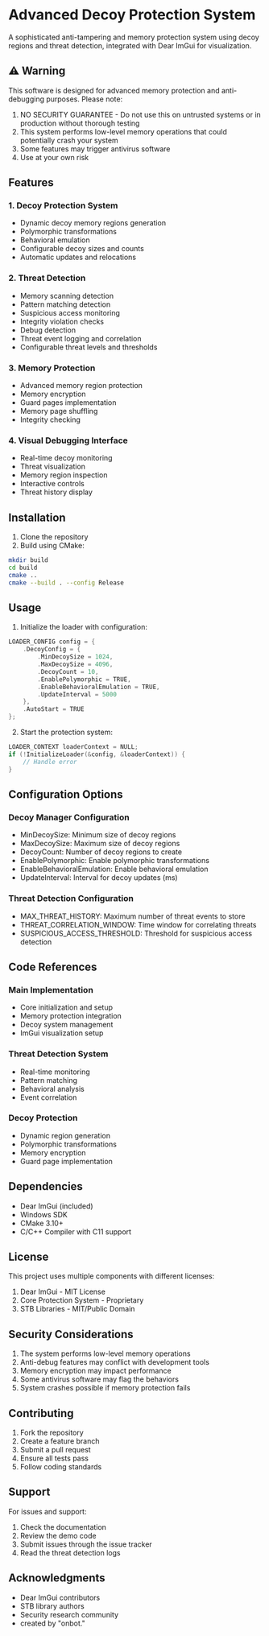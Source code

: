 # Advanced Decoy Protection System

A sophisticated anti-tampering and memory protection system using decoy regions and threat detection, integrated with Dear ImGui for visualization.

## ⚠️ Warning

This software is designed for advanced memory protection and anti-debugging purposes. Please note:

1. NO SECURITY GUARANTEE - Do not use this on untrusted systems or in production without thorough testing
2. This system performs low-level memory operations that could potentially crash your system
3. Some features may trigger antivirus software
4. Use at your own risk

## Features

### 1. Decoy Protection System
- Dynamic decoy memory regions generation
- Polymorphic transformations
- Behavioral emulation
- Configurable decoy sizes and counts
- Automatic updates and relocations

### 2. Threat Detection
- Memory scanning detection
- Pattern matching detection
- Suspicious access monitoring
- Integrity violation checks
- Debug detection
- Threat event logging and correlation
- Configurable threat levels and thresholds

### 3. Memory Protection
- Advanced memory region protection
- Memory encryption
- Guard pages implementation
- Memory page shuffling
- Integrity checking

### 4. Visual Debugging Interface
- Real-time decoy monitoring
- Threat visualization
- Memory region inspection
- Interactive controls
- Threat history display

## Installation

1. Clone the repository
2. Build using CMake:
```bash
mkdir build
cd build
cmake ..
cmake --build . --config Release
```

## Usage

1. Initialize the loader with configuration:
```c
LOADER_CONFIG config = {
    .DecoyConfig = {
        .MinDecoySize = 1024,
        .MaxDecoySize = 4096,
        .DecoyCount = 10,
        .EnablePolymorphic = TRUE,
        .EnableBehavioralEmulation = TRUE,
        .UpdateInterval = 5000
    },
    .AutoStart = TRUE
};
```

2. Start the protection system:
```c
LOADER_CONTEXT loaderContext = NULL;
if (!InitializeLoader(&config, &loaderContext)) {
    // Handle error
}
```

## Configuration Options

### Decoy Manager Configuration
- MinDecoySize: Minimum size of decoy regions
- MaxDecoySize: Maximum size of decoy regions
- DecoyCount: Number of decoy regions to create
- EnablePolymorphic: Enable polymorphic transformations
- EnableBehavioralEmulation: Enable behavioral emulation
- UpdateInterval: Interval for decoy updates (ms)

### Threat Detection Configuration
- MAX_THREAT_HISTORY: Maximum number of threat events to store
- THREAT_CORRELATION_WINDOW: Time window for correlating threats
- SUSPICIOUS_ACCESS_THRESHOLD: Threshold for suspicious access detection

## Code References

### Main Implementation
- Core initialization and setup
- Memory protection integration
- Decoy system management
- ImGui visualization setup

### Threat Detection System
- Real-time monitoring
- Pattern matching
- Behavioral analysis
- Event correlation

### Decoy Protection
- Dynamic region generation
- Polymorphic transformations
- Memory encryption
- Guard page implementation

## Dependencies

- Dear ImGui (included)
- Windows SDK
- CMake 3.10+
- C/C++ Compiler with C11 support

## License

This project uses multiple components with different licenses:

1. Dear ImGui - MIT License
2. Core Protection System - Proprietary
3. STB Libraries - MIT/Public Domain

## Security Considerations

1. The system performs low-level memory operations
2. Anti-debug features may conflict with development tools
3. Memory encryption may impact performance
4. Some antivirus software may flag the behaviors
5. System crashes possible if memory protection fails

## Contributing

1. Fork the repository
2. Create a feature branch
3. Submit a pull request
4. Ensure all tests pass
5. Follow coding standards

## Support

For issues and support:
1. Check the documentation
2. Review the demo code
3. Submit issues through the issue tracker
4. Read the threat detection logs

## Acknowledgments

- Dear ImGui contributors
- STB library authors
- Security research community
- created by "onbot."
